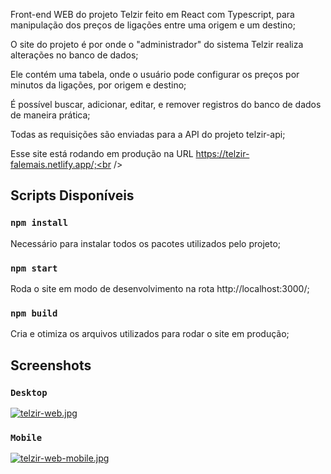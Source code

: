 Front-end WEB do projeto Telzir feito em React com Typescript, para manipulação dos preços de ligações entre uma origem e um destino;<br />

O site do projeto é por onde o "administrador" do sistema Telzir realiza alterações no banco de dados;<br />

Ele contém uma tabela, onde o usuário pode configurar os preços por minutos da ligações, por origem e destino;

É possível buscar, adicionar, editar, e remover registros do banco de dados de maneira prática;

Todas as requisições são enviadas para a API do projeto telzir-api;

Esse site está rodando em produção na URL https://telzir-falemais.netlify.app/;<br />

## Scripts Disponíveis

### `npm install`

Necessário para instalar todos os pacotes utilizados pelo projeto;<br />

### `npm start`

Roda o site em modo de desenvolvimento na rota http://localhost:3000/;<br />

### `npm build`

Cria e otimiza os arquivos utilizados para rodar o site em produção;<br />

## Screenshots

### `Desktop`

[![telzir-web.jpg](https://i.postimg.cc/8PNvjtyH/telzir-web.jpg)](https://postimg.cc/t7vJctGZ)

### `Mobile`

[![telzir-web-mobile.jpg](https://i.postimg.cc/fWFFsSBD/telzir-web-mobile.jpg)](https://postimg.cc/Sj6V7sBv)
